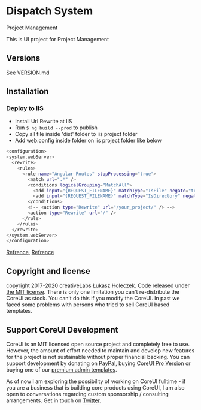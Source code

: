 # Dispatch System

Project Management

This is UI project for Project Management

## Versions

See VERSION.md

## Installation

### Deploy to IIS

- Install Url Rewrite at IIS
- Run `$ ng build --prod` to publish
- Copy all file inside 'dist' folder to iis project folder
- Add web.config inside folder on iis project folder like below
``` bash
<configuration>
<system.webServer>
  <rewrite>
    <rules>
      <rule name="Angular Routes" stopProcessing="true">
        <match url=".*" />
        <conditions logicalGrouping="MatchAll">
          <add input="{REQUEST_FILENAME}" matchType="IsFile" negate="true" />
          <add input="{REQUEST_FILENAME}" matchType="IsDirectory" negate="true" />
        </conditions>
        <!-- <action type="Rewrite" url="/your_project/" /> -->
        <action type="Rewrite" url="/" />
      </rule>
    </rules>
  </rewrite>
</system.webServer>
</configuration>
```
[Refrence](https://www.c-sharpcorner.com/article/deply-of-a-angular-application-on-iis/), [Refrence](https://por-porkaew15.medium.com/deploy-angular-project-with-iis-server-a5a08c823a12)



## Copyright and license

copyright 2017-2020 creativeLabs Łukasz Holeczek. Code released under [the MIT license](https://github.com/coreui/coreui-free-angular-admin-template/blob/master/LICENSE).
There is only one limitation you can't re-distribute the CoreUI as stock. You can’t do this if you modify the CoreUI. In past we faced some problems with persons who tried to sell CoreUI based templates.

## Support CoreUI Development

CoreUI is an MIT licensed open source project and completely free to use. However, the amount of effort needed to maintain and develop new features for the project is not sustainable without proper financial backing. You can support development by donating on [PayPal](https://www.paypal.me/holeczek), buying [CoreUI Pro Version](https://coreui.io/pro) or buying one of our [premium admin templates](https://genesisui.com/?support=1).

As of now I am exploring the possibility of working on CoreUI fulltime - if you are a business that is building core products using CoreUI, I am also open to conversations regarding custom sponsorship / consulting arrangements. Get in touch on [Twitter](https://twitter.com/lukaszholeczek).
